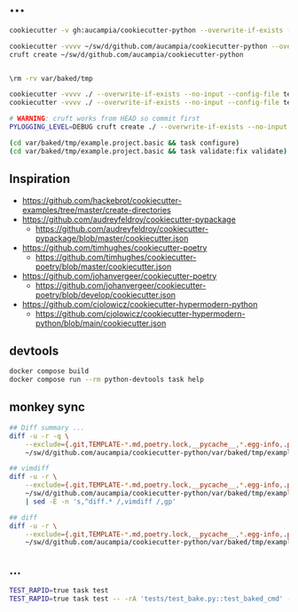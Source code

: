 # ...

```bash
cookiecutter -v gh:aucampia/cookiecutter-python --overwrite-if-exists --output-dir var/baked/tmp

cookiecutter -vvvv ~/sw/d/github.com/aucampia/cookiecutter-python --overwrite-if-exists --no-input --config-file tests/data/cookie-config/basic.yaml --output-dir var/baked/tmp
cruft create ~/sw/d/github.com/aucampia/cookiecutter-python


\rm -rv var/baked/tmp

cookiecutter -vvvv ./ --overwrite-if-exists --no-input --config-file tests/data/cookie-config/basic.yaml --output-dir var/baked/tmp
cookiecutter -vvvv ./ --overwrite-if-exists --no-input --config-file tests/data/cookie-config/basic-make.yaml --output-dir var/baked/tmp

# WARNING: cruft works from HEAD so commit first
PYLOGGING_LEVEL=DEBUG cruft create ./ --overwrite-if-exists --no-input --config-file tests/data/cookie-config/basic.yaml --output-dir var/baked/tmp

(cd var/baked/tmp/example.project.basic && task configure)
(cd var/baked/tmp/example.project.basic && task validate:fix validate)
```

## Inspiration

- https://github.com/hackebrot/cookiecutter-examples/tree/master/create-directories
- https://github.com/audreyfeldroy/cookiecutter-pypackage
  - https://github.com/audreyfeldroy/cookiecutter-pypackage/blob/master/cookiecutter.json
- https://github.com/timhughes/cookiecutter-poetry
  - https://github.com/timhughes/cookiecutter-poetry/blob/master/cookiecutter.json
- https://github.com/johanvergeer/cookiecutter-poetry
  - https://github.com/johanvergeer/cookiecutter-poetry/blob/develop/cookiecutter.json
- https://github.com/cjolowicz/cookiecutter-hypermodern-python
  -  https://github.com/cjolowicz/cookiecutter-hypermodern-python/blob/main/cookiecutter.json

## devtools

```bash
docker compose build
docker compose run --rm python-devtools task help
```


## monkey sync

```bash
## Diff summary ...
diff -u -r -q \
    --exclude={.git,TEMPLATE-*.md,poetry.lock,__pycache__,*.egg-info,.pytest_cache,.mypy_cache,.venv,.tox,setup.py,.cache-*,dist,.coverage,coverage.xml,extra,LICENSE} \
    ~/sw/d/github.com/aucampia/cookiecutter-python/var/baked/tmp/example.project.basic/ ./

## vimdiff
diff -u -r \
    --exclude={.git,TEMPLATE-*.md,poetry.lock,__pycache__,*.egg-info,.pytest_cache,.mypy_cache,.venv,.tox,setup.py,.cache-*,dist,.coverage,coverage.xml,extra,LICENSE} \
    ~/sw/d/github.com/aucampia/cookiecutter-python/var/baked/tmp/example.project.basic/ ./ \
    | sed -E -n 's,^diff.* /,vimdiff /,gp'

## diff
diff -u -r \
    --exclude={.git,TEMPLATE-*.md,poetry.lock,__pycache__,*.egg-info,.pytest_cache,.mypy_cache,.venv,.tox,setup.py,.cache-*,dist,.coverage,coverage.xml,extra,LICENSE} \
    ~/sw/d/github.com/aucampia/cookiecutter-python/var/baked/tmp/example.project.basic/ ./
```

## ...

```bash
TEST_RAPID=true task test
TEST_RAPID=true task test -- -rA 'tests/test_bake.py::test_baked_cmd' --log-cli-level INFO
```

<!--
MARK 000
-->
